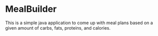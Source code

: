 # MealBuilder

This is a simple java application to come up with meal plans based on a given amount of carbs, fats, proteins, and calories. 
